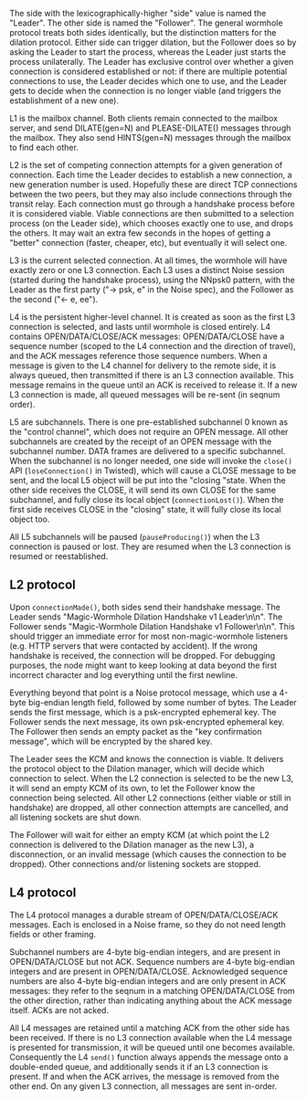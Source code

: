 
The side with the lexicographically-higher "side" value is named the
"Leader". The other side is named the "Follower". The general wormhole
protocol treats both sides identically, but the distinction matters for the
dilation protocol. Either side can trigger dilation, but the Follower does so
by asking the Leader to start the process, whereas the Leader just starts the
process unilaterally. The Leader has exclusive control over whether a given
connection is considered established or not: if there are multiple potential
connections to use, the Leader decides which one to use, and the Leader gets
to decide when the connection is no longer viable (and triggers the
establishment of a new one).

L1 is the mailbox channel. Both clients remain connected to the mailbox
server, and send DILATE(gen=N) and PLEASE-DILATE() messages through the
mailbox. They also send HINTS(gen=N) messages through the mailbox to find
each other.

L2 is the set of competing connection attempts for a given generation of
connection. Each time the Leader decides to establish a new connection, a new
generation number is used. Hopefully these are direct TCP connections between
the two peers, but they may also include connections through the transit
relay. Each connection must go through a handshake process before it is
considered viable. Viable connections are then submitted to a selection
process (on the Leader side), which chooses exactly one to use, and drops the
others. It may wait an extra few seconds in the hopes of getting a "better"
connection (faster, cheaper, etc), but eventually it will select one.

L3 is the current selected connection. At all times, the wormhole will have
exactly zero or one L3 connection. Each L3 uses a distinct Noise session
(started during the handshake process), using the NNpsk0 pattern, with the
Leader as the first party ("-> psk, e" in the Noise spec), and the Follower
as the second ("<- e, ee").

L4 is the persistent higher-level channel. It is created as soon as the first
L3 connection is selected, and lasts until wormhole is closed entirely. L4
contains OPEN/DATA/CLOSE/ACK messages: OPEN/DATA/CLOSE have a sequence number
(scoped to the L4 connection and the direction of travel), and the ACK
messages reference those sequence numbers. When a message is given to the L4
channel for delivery to the remote side, it is always queued, then
transmitted if there is an L3 connection available. This message remains in
the queue until an ACK is received to release it. If a new L3 connection is
made, all queued messages will be re-sent (in seqnum order).

L5 are subchannels. There is one pre-established subchannel 0 known as the
"control channel", which does not require an OPEN message. All other
subchannels are created by the receipt of an OPEN message with the subchannel
number. DATA frames are delivered to a specific subchannel. When the
subchannel is no longer needed, one side will invoke the ``close()`` API
(``loseConnection()`` in Twisted), which will cause a CLOSE message to be
sent, and the local L5 object will be put into the "closing "state. When the
other side receives the CLOSE, it will send its own CLOSE for the same
subchannel, and fully close its local object (``connectionLost()``). When the
first side receives CLOSE in the "closing" state, it will fully close its
local object too.

All L5 subchannels will be paused (``pauseProducing()``) when the L3
connection is paused or lost. They are resumed when the L3 connection is
resumed or reestablished.

## L2 protocol

Upon ``connectionMade()``, both sides send their handshake message. The
Leader sends "Magic-Wormhole Dilation Handshake v1 Leader\n\n". The Follower
sends "Magic-Wormhole Dilation Handshake v1 Follower\n\n". This should
trigger an immediate error for most non-magic-wormhole listeners (e.g. HTTP
servers that were contacted by accident). If the wrong handshake is received,
the connection will be dropped. For debugging purposes, the node might want
to keep looking at data beyond the first incorrect character and log
everything until the first newline.

Everything beyond that point is a Noise protocol message, which use a 4-byte
big-endian length field, followed by some number of bytes. The Leader sends
the first message, which is a psk-encrypted ephemeral key. The Follower sends
the next message, its own psk-encrypted ephemeral key. The Follower then
sends an empty packet as the "key confirmation message", which will be
encrypted by the shared key.

The Leader sees the KCM and knows the connection is viable. It delivers the
protocol object to the Dilation manager, which will decide which connection
to select. When the L2 connection is selected to be the new L3, it will send
an empty KCM of its own, to let the Follower know the connection being
selected. All other L2 connections (either viable or still in handshake) are
dropped, all other connection attempts are cancelled, and all listening
sockets are shut down.

The Follower will wait for either an empty KCM (at which point the L2
connection is delivered to the Dilation manager as the new L3), a
disconnection, or an invalid message (which causes the connection to be
dropped). Other connections and/or listening sockets are stopped.

## L4 protocol

The L4 protocol manages a durable stream of OPEN/DATA/CLOSE/ACK messages.
Each is enclosed in a Noise frame, so they do not need length fields or other
framing.

Subchannel numbers are 4-byte big-endian integers, and are present in
OPEN/DATA/CLOSE but not ACK. Sequence numbers are 4-byte big-endian integers
and are present in OPEN/DATA/CLOSE. Acknowledged sequence numbers are also
4-byte big-endian integers and are only present in ACK messages: they refer
to the seqnum in a matching OPEN/DATA/CLOSE from the other direction, rather
than indicating anything about the ACK message itself. ACKs are not acked.

All L4 messages are retained until a matching ACK from the other side has
been received. If there is no L3 connection available when the L4 message is
presented for transmission, it will be queued until one becomes available.
Consequently the L4 ``send()`` function always appends the message onto a
double-ended queue, and additionally sends it if an L3 connection is present.
If and when the ACK arrives, the message is removed from the other end. On
any given L3 connection, all messages are sent in-order.

